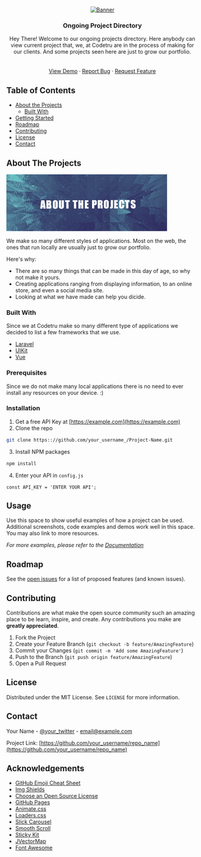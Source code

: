 
<!-- PROJECT LOGO -->
<br />
<p align="center">
  <a href="https://github.com/codetru-io/Ongoings">
    <img src="Readme_Assets/Banner.png" alt="Banner" width="90" height="100">
  </a>

  <h3 align="center">Ongoing Project Directory</h3>

  <p align="center">
    Hey There! Welcome to our ongoing projects directory. Here anybody can view current project that, we, at Codetru are in the process of making for our clients. And some projects seen here are just to grow our portfolio.
    <br />
    <br />
    <br />
    <a href="https://www.project.codetru.io">View Demo</a>
    ·
    <a href="https://github.com/codetru-io/Ongoings/issues">Report Bug</a>
    ·
    <a href="https://github.com/codetru-io/Ongoings/issues">Request Feature</a>
  </p>
</p>



<!-- TABLE OF CONTENTS -->
## Table of Contents

* [About the Projects](#about-the-project)
  * [Built With](#built-with)
* [Getting Started](#getting-started)
* [Roadmap](#roadmap)
* [Contributing](#contributing)
* [License](#license)
* [Contact](#contact)



<!-- ABOUT THE PROJECT -->
## About The Projects

[![Product Name Screen Shot][product-screenshot]](https://www.project.codetru.io)

We make so many different styles of applications. Most on the web, the ones that run locally are usually just to grow our portfolio.

Here's why:
* There are so many things that can be made in this day of age, so why not make it yours.
* Creating applications ranging from displaying information, to an online store, and even a social media site.
* Looking at what we have made can help you dicide.



### Built With
Since we at Codetru make so many different type of applications we decided to list a few frameworks that we use.
* [Laravel](https://laravel.com)
* [UIKit](https://getuikit.com/)
* [Vue](https://vuejs.org/)

### Prerequisites

Since we do not make many local applications there is no need to ever install any resources on your device. :)

### Installation

1. Get a free API Key at [https://example.com](https://example.com)
2. Clone the repo
```sh
git clone https:://github.com/your_username_/Project-Name.git
```
3. Install NPM packages
```sh
npm install
```
4. Enter your API in `config.js`
```JS
const API_KEY = 'ENTER YOUR API';
```



<!-- USAGE EXAMPLES -->
## Usage

Use this space to show useful examples of how a project can be used. Additional screenshots, code examples and demos work well in this space. You may also link to more resources.

_For more examples, please refer to the [Documentation](https://example.com)_



<!-- ROADMAP -->
## Roadmap

See the [open issues](https://github.com/othneildrew/Best-README-Template/issues) for a list of proposed features (and known issues).



<!-- CONTRIBUTING -->
## Contributing

Contributions are what make the open source community such an amazing place to be learn, inspire, and create. Any contributions you make are **greatly appreciated**.

1. Fork the Project
2. Create your Feature Branch (`git checkout -b feature/AmazingFeature`)
3. Commit your Changes (`git commit -m 'Add some AmazingFeature'`)
4. Push to the Branch (`git push origin feature/AmazingFeature`)
5. Open a Pull Request



<!-- LICENSE -->
## License

Distributed under the MIT License. See `LICENSE` for more information.



<!-- CONTACT -->
## Contact

Your Name - [@your_twitter](https://twitter.com/your_username) - email@example.com

Project Link: [https://github.com/your_username/repo_name](https://github.com/your_username/repo_name)



<!-- ACKNOWLEDGEMENTS -->
## Acknowledgements
* [GitHub Emoji Cheat Sheet](https://www.webpagefx.com/tools/emoji-cheat-sheet)
* [Img Shields](https://shields.io)
* [Choose an Open Source License](https://choosealicense.com)
* [GitHub Pages](https://pages.github.com)
* [Animate.css](https://daneden.github.io/animate.css)
* [Loaders.css](https://connoratherton.com/loaders)
* [Slick Carousel](https://kenwheeler.github.io/slick)
* [Smooth Scroll](https://github.com/cferdinandi/smooth-scroll)
* [Sticky Kit](http://leafo.net/sticky-kit)
* [JVectorMap](http://jvectormap.com)
* [Font Awesome](https://fontawesome.com)


[product-screenshot]: Readme_Assets/AboutTheProjects.png
